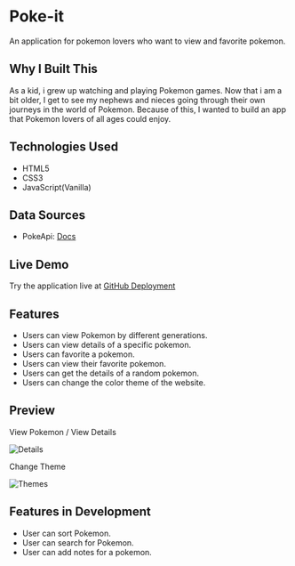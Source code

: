 # Poke-it

An application for pokemon lovers who want to view and favorite pokemon.

## Why I Built This

As a kid, i grew up watching and playing Pokemon games.  Now that i am a bit older, I get to see my nephews and nieces going through their own journeys in the world of Pokemon. Because of this, I wanted to build an app that Pokemon lovers of all ages could enjoy.

## Technologies Used

- HTML5
- CSS3
- JavaScript(Vanilla)

## Data Sources

- PokeApi: [Docs](https://pokeapi.co/)

## Live Demo

Try the application live at [GitHub Deployment](https://c-alvin.github.io/Poke-It/)

## Features

- Users can view Pokemon by different generations.
- Users can view details of a specific pokemon.
- Users can favorite a pokemon.
- Users can view their favorite pokemon.
- Users can get the details of a random pokemon.
- Users can change the color theme of the website.

## Preview
View Pokemon / View Details

![Details](images/gif1readme.gif)

Change Theme

![Themes](images/gif2readme.gif)

## Features in Development

- User can sort Pokemon.
- User can search for Pokemon.
- User can add notes for a pokemon.

